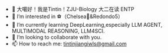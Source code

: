 - 👋 大噶好！我是Tintin！ZJU-Biology 大二在读 ENTP
- 👀 I’m interested in ⚽️（Chelsea💙&Redondo5）
- 🌱 I’m currently learning DeepLearning,especially LLM AGENT, MULTIMODAL REASONING, LLM4SCI.
- 💞️ I’m looking to collaborate with you.
- 📫 How to reach me: tintinjiangiwls@gmail.com

<!---
yurujiang2003/yurujiang2003 is a ✨ special ✨ repository because its `README.md` (this file) appears on your GitHub profile.
You can click the Preview link to take a look at your changes.
--->
